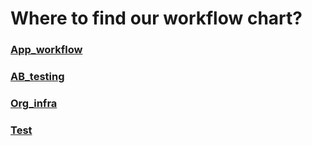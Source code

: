 # Where to find our workflow chart?

### [App_workflow](https://app.diagrams.net/?libs=general;flowchart#Hudothemath1984%2Fdraw_diagram%2Fmaster%2Fwf_ofsn_api.drawio)
### [AB_testing](https://app.diagrams.net/#Hudothemath1984%2Fdraw_diagram%2Fmaster%2Fwf_ab_testing.drawio)
### [Org_infra](https://app.diagrams.net/#G1-EVkypxB4oSbpgU51mv6fcF0SIAjs2zN)
### [Test](https://app.diagrams.net/?lightbox=1&highlight=0000ff&edit=_blank&layers=1&nav=1&title=org_infra.drawio#Uhttps%3A%2F%2Fdrive.google.com%2Fuc%3Fid%3D1-EVkypxB4oSbpgU51mv6fcF0SIAjs2zN%26export%3Ddownload)